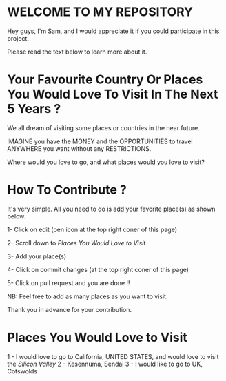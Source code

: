 # WELCOME TO MY REPOSITORY 
Hey guys, I'm Sam, and I would appreciate it if you could participate in this project. 

Please read the text below to learn more about it.

# Your Favourite Country Or Places You Would Love To Visit In The Next 5 Years ? 
We all dream of visiting some places or countries in the near future. 

IMAGINE you have the MONEY and the OPPORTUNITIES to travel ANYWHERE you want without any RESTRICTIONS. 

Where would you love to go, and what places would you love to visit?

# How To Contribute ? 
It's very simple. All you need to do is add your favorite place(s) as shown below.

1- Click on edit (pen icon at the top right coner of this page)

2- Scroll down to *Places You Would Love to Visit*

3- Add your place(s)

4- Click on commit changes (at the top right coner of this page)

5- Click on pull request and you are done !!

NB: Feel free to add as many places as you want to visit.

Thank you in advance for your contribution. 

# Places You Would Love to Visit
1 - I would love to go to California, UNITED STATES, and would love to visit the *Silicon Valley* 
2 - Kesennuma, Sendai
3 - I would like to go to UK, Cotswolds

